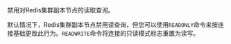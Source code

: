 禁用对Redis集群副本节点的读取查询。

默认情况下，Redis集群副本节点禁用读查询，但您可以使用`READONLY`命令来按连接基础更改此行为。`READWRITE`命令将连接的只读模式标志重置为读写。
